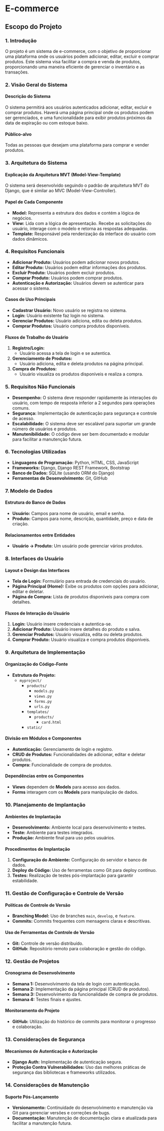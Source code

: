# E-commerce

## Escopo do Projeto

### 1. Introdução
O projeto é um sistema de e-commerce, com o objetivo de proporcionar uma plataforma onde os usuários podem adicionar, editar, excluir e comprar produtos. Este sistema visa facilitar a compra e venda de produtos, proporcionando uma maneira eficiente de gerenciar o inventário e as transações.

### 2. Visão Geral do Sistema
#### Descrição do Sistema
O sistema permitirá aos usuários autenticados adicionar, editar, excluir e comprar produtos. Haverá uma página principal onde os produtos podem ser gerenciados, e uma funcionalidade para exibir produtos próximos da data de expiração ou com estoque baixo.

#### Público-alvo
Todas as pessoas que desejam uma plataforma para comprar e vender produtos.

### 3. Arquitetura do Sistema
#### Explicação da Arquitetura MVT (Model-View-Template)
O sistema será desenvolvido seguindo o padrão de arquitetura MVT do Django, que é similar ao MVC (Model-View-Controller).

#### Papel de Cada Componente
- **Model:** Representa a estrutura dos dados e contém a lógica de negócios.
- **View:** Lida com a lógica de apresentação. Recebe as solicitações do usuário, interage com o modelo e retorna as respostas adequadas.
- **Template:** Responsável pela renderização da interface do usuário com dados dinâmicos.

### 4. Requisitos Funcionais
- **Adicionar Produto:** Usuários podem adicionar novos produtos.
- **Editar Produto:** Usuários podem editar informações dos produtos.
- **Excluir Produto:** Usuários podem excluir produtos.
- **Comprar Produto:** Usuários podem comprar produtos.
- **Autenticação e Autorização:** Usuários devem se autenticar para acessar o sistema.

#### Casos de Uso Principais
- **Cadastrar Usuário:** Novo usuário se registra no sistema.
- **Login:** Usuário existente faz login no sistema.
- **Gerenciar Produtos:** Usuário adiciona, edita ou deleta produtos.
- **Comprar Produtos:** Usuário compra produtos disponíveis.

#### Fluxos de Trabalho do Usuário
1. **Registro/Login:**
   - Usuário acessa a tela de login e se autentica.
2. **Gerenciamento de Produtos:**
   - Usuário adiciona, edita e deleta produtos na página principal.
3. **Compra de Produtos:**
   - Usuário visualiza os produtos disponíveis e realiza a compra.

### 5. Requisitos Não Funcionais
- **Desempenho:** O sistema deve responder rapidamente às interações do usuário, com tempo de resposta inferior a 2 segundos para operações comuns.
- **Segurança:** Implementação de autenticação para segurança e controle de acesso.
- **Escalabilidade:** O sistema deve ser escalável para suportar um grande número de usuários e produtos.
- **Manutenibilidade:** O código deve ser bem documentado e modular para facilitar a manutenção futura.

### 6. Tecnologias Utilizadas
- **Linguagens de Programação:** Python, HTML, CSS, JavaScript
- **Frameworks:** Django, Django REST Framework, Bootstrap
- **Banco de Dados:** SQLite (usando ORM do Django)
- **Ferramentas de Desenvolvimento:** Git, GitHub

### 7. Modelo de Dados
#### Estrutura do Banco de Dados
- **Usuário:** Campos para nome de usuário, email e senha.
- **Produto:** Campos para nome, descrição, quantidade, preço e data de criação.

#### Relacionamentos entre Entidades
- **Usuário -> Produto:** Um usuário pode gerenciar vários produtos.

### 8. Interfaces do Usuário
#### Layout e Design das Interfaces
- **Tela de Login:** Formulário para entrada de credenciais do usuário.
- **Página Principal (Home):** Exibe os produtos com opções para adicionar, editar e deletar.
- **Página de Compra:** Lista de produtos disponíveis para compra com detalhes.

#### Fluxos de Interação do Usuário
1. **Login:** Usuário insere credenciais e autentica-se.
2. **Adicionar Produto:** Usuário insere detalhes do produto e salva.
3. **Gerenciar Produtos:** Usuário visualiza, edita ou deleta produtos.
4. **Comprar Produto:** Usuário visualiza e compra produtos disponíveis.

### 9. Arquitetura de Implementação
#### Organização do Código-Fonte
- **Estrutura do Projeto:**
  - `myproject/`
    - `products/`
      - `models.py`
      - `views.py`
      - `forms.py`
      - `urls.py`
    - `templates/`
      - `products/`
        - `card.html`
    - `static/`

#### Divisão em Módulos e Componentes
- **Autenticação:** Gerenciamento de login e registro.
- **CRUD de Produtos:** Funcionalidades de adicionar, editar e deletar produtos.
- **Compra:** Funcionalidade de compra de produtos.

#### Dependências entre os Componentes
- **Views** dependem de **Models** para acesso aos dados.
- **Forms** interagem com os **Models** para manipulação de dados.

### 10. Planejamento de Implantação
#### Ambientes de Implantação
- **Desenvolvimento:** Ambiente local para desenvolvimento e testes.
- **Teste:** Ambiente para testes integrados.
- **Produção:** Ambiente final para uso pelos usuários.

#### Procedimentos de Implantação
1. **Configuração do Ambiente:** Configuração do servidor e banco de dados.
2. **Deploy do Código:** Uso de ferramentas como Git para deploy contínuo.
3. **Testes:** Realização de testes pós-implantação para garantir estabilidade.

### 11. Gestão de Configuração e Controle de Versão
#### Políticas de Controle de Versão
- **Branching Model:** Uso de branches `main`, `develop`, e `feature`.
- **Commits:** Commits frequentes com mensagens claras e descritivas.

#### Uso de Ferramentas de Controle de Versão
- **Git:** Controle de versão distribuído.
- **GitHub:** Repositório remoto para colaboração e gestão do código.

### 12. Gestão de Projetos
#### Cronograma de Desenvolvimento
- **Semana 1:** Desenvolvimento da tela de login com autenticação.
- **Semana 2:** Implementação da página principal (CRUD de produtos).
- **Semana 3:** Desenvolvimento da funcionalidade de compra de produtos.
- **Semana 4:** Testes finais e ajustes.

#### Monitoramento do Projeto
- **GitHub:** Utilização do histórico de commits para monitorar o progresso e colaboração.

### 13. Considerações de Segurança
#### Mecanismos de Autenticação e Autorização
- **Django Auth:** Implementação de autenticação segura.
- **Proteção Contra Vulnerabilidades:** Uso das melhores práticas de segurança das bibliotecas e frameworks utilizados.

### 14. Considerações de Manutenção
#### Suporte Pós-Lançamento
- **Versionamento:** Continuidade do desenvolvimento e manutenção via Git para gerenciar versões e correções de bugs.
- **Documentação:** Manutenção de documentação clara e atualizada para facilitar a manutenção futura.

